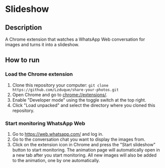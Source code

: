 # Slideshow

## Description

A Chrome extension that watches a WhatsApp Web conversation for images and turns it into a slideshow.

## How to run

### Load the Chrome extension

1. Clone this repository your computer: `git clone https://github.com/Lzduque/share-your-photos.git`
2. Open Chrome and go to [chrome://extensions/](chrome://extensions/).
3. Enable "Developer mode" using the toggle switch at the top right.
4. Click "Load unpacked" and select the directory where you cloned this repository.

### Start monitoring WhatsApp Web

1. Go to https://web.whatsapp.com/ and log in.
2. Go to the conversation chat you want to display the images from.
3. Click on the extension icon in Chrome and press the "Start slideshow" button to start monitoring. The animation page will automatically open in a new tab after you start monitoring. All new images will also be added to the animation, one by one automatically.

